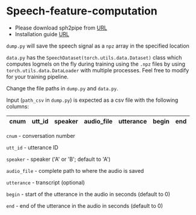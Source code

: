 # Speech-feature-computation

* Please download sph2pipe from [URL](https://www.openslr.org/3/)
* Installation guide [URL](https://github.com/robd003/sph2pipe)

`dump.py` will save the speech signal as a `npz` array in the specified location

`data.py` has the `SpeechDataset(torch.utils.data.Dataset)` class which computes logmels on the fly during training using the `.npz` files by using `torch.utils.data.DataLoader` with multiple processes. Feel free to modify for your training pipeline.

Change the file paths in `dump.py` and `data.py`.

Input (`path_csv` in `dump.py`) is expected as a csv file with the following columns:

| cnum | utt_id | speaker | audio_file | utterance | begin | end |
| ---- | ------ | ------- | ---------- | --------- | ----- | --- |


`cnum` - conversation number

`utt_id` - utterance ID

`speaker` - speaker ('A' or 'B'; default to 'A')

`audio_file` - complete path to where the audio is saved

`utterance` - transcript (optional)

`begin` - start of the utterance in the audio in seconds (default to 0)

`end` - end of the utterance in the audio in seconds (default to 0)
